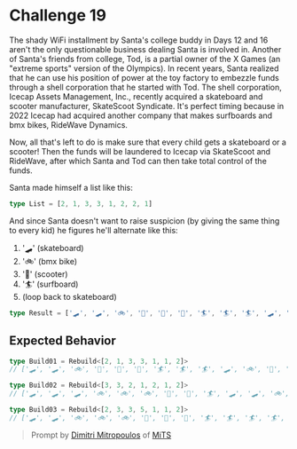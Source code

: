 # Challenge 19

The shady WiFi installment by Santa's college buddy in Days 12 and 16 aren't the only questionable business dealing Santa is involved in. Another of Santa's friends from college, Tod, is a partial owner of the X Games (an "extreme sports" version of the Olympics). In recent years, Santa realized that he can use his position of power at the toy factory to embezzle funds through a shell corporation that he started with Tod. The shell corporation, Icecap Assets Management, Inc., recently acquired a skateboard and scooter manufacturer, SkateScoot Syndicate. It's perfect timing because in 2022 Icecap had acquired another company that makes surfboards and bmx bikes, RideWave Dynamics.

Now, all that's left to do is make sure that every child gets a skateboard or a scooter! Then the funds will be laundered to Icecap via SkateScoot and RideWave, after which Santa and Tod can then take total control of the funds.

Santa made himself a list like this:

```ts
type List = [2, 1, 3, 3, 1, 2, 2, 1]
```

And since Santa doesn't want to raise suspicion (by giving the same thing to every kid) he figures he'll alternate like this:

1. '🛹' (skateboard)
2. '🚲' (bmx bike)
3. '🛴' (scooter)
4. '🏄' (surfboard)
5. (loop back to skateboard)

```ts
type Result = ['🛹', '🛹', '🚲', '🛴', '🛴', '🛴', '🏄', '🏄', '🏄', '🛹', '🚲', '🚲', '🛴', '🛴', '🏄']
```

## Expected Behavior

```ts
type Build01 = Rebuild<[2, 1, 3, 3, 1, 1, 2]>
// ['🛹', '🛹', '🚲', '🛴', '🛴', '🛴', '🏄', '🏄', '🏄', '🛹', '🚲', '🛴', '🛴']

type Build02 = Rebuild<[3, 3, 2, 1, 2, 1, 2]>
// ['🛹', '🛹', '🛹', '🚲', '🚲', '🚲', '🛴', '🛴', '🏄', '🛹', '🛹', '🚲', '🛴', '🛴']

type Build03 = Rebuild<[2, 3, 3, 5, 1, 1, 2]>
// ['🛹', '🛹', '🚲', '🚲', '🚲', '🛴', '🛴', '🛴', '🏄', '🏄', '🏄', '🏄', '🏄', '🛹', '🚲', '🛴', '🛴']
```

> Prompt by [Dimitri Mitropoulos](https://github.com/dimitropoulos) of [MiTS](https://www.youtube.com/@MichiganTypeScript)
